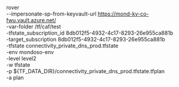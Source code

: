 rover \
  --impersonate-sp-from-keyvault-url https://mond-kv-co-fwu.vault.azure.net/ \
  -var-folder /tf/caf/test \
  -tfstate_subscription_id 8db012f5-4932-4c17-8293-26e955ca881b \
  -target_subscription 8db012f5-4932-4c17-8293-26e955ca881b \
  -tfstate connectivity_private_dns_prod.tfstate \
  -env mondoso-env \
  -level level2 \
  -w tfstate \
  -p ${TF_DATA_DIR}/connectivity_private_dns_prod.tfstate.tfplan \
  -a plan